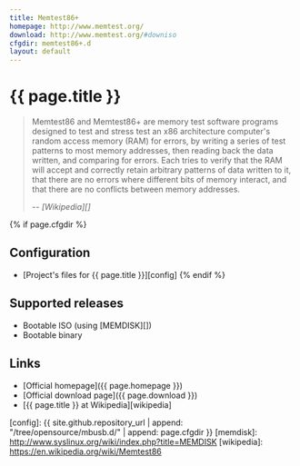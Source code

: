 ```yaml
---
title: Memtest86+
homepage: http://www.memtest.org/
download: http://www.memtest.org/#downiso
cfgdir: memtest86+.d
layout: default
---
```


# {{ page.title }}

> Memtest86 and Memtest86+ are memory test software programs designed to test
> and stress test an x86 architecture computer's random access memory (RAM) for
> errors, by writing a series of test patterns to most memory addresses, then
> reading back the data written, and comparing for errors. Each tries to verify
> that the RAM will accept and correctly retain arbitrary patterns of data
> written to it, that there are no errors where different bits of memory
> interact, and that there are no conflicts between memory addresses.
>
> -- <cite markdown="1">[Wikipedia][]</cite>


{% if page.cfgdir %}
## Configuration

- [Project's files for {{ page.title }}][config]
{% endif %}


## Supported releases

- Bootable ISO (using [MEMDISK][])
- Bootable binary


## Links

- [Official homepage]({{ page.homepage }})
- [Official download page]({{ page.download }})
- [{{ page.title }} at Wikipedia][wikipedia]


[config]: {{ site.github.repository_url | append: "/tree/opensource/mbusb.d/" | append: page.cfgdir }}
[memdisk]: http://www.syslinux.org/wiki/index.php?title=MEMDISK
[wikipedia]: https://en.wikipedia.org/wiki/Memtest86
